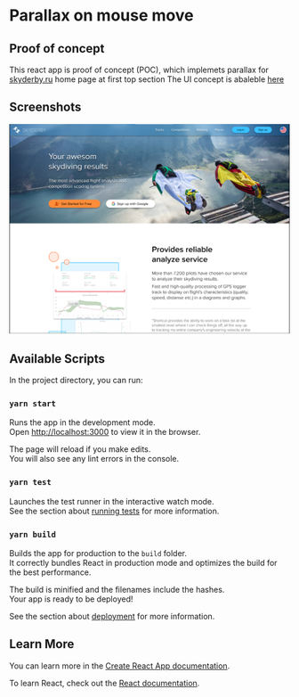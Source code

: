 # Parallax on mouse move

## Proof of concept 

This react app is proof of concept (POC), which implemets
parallax for [skyderby.ru](https://skyderby.ru) home page at first top section
The UI concept is abaleble [here](https://www.figma.com/file/jLhpyqR3KGDO6hRhVkmXyB/Skyderby?node-id=2%3A2)

## Screenshots

![screen shot](./screenshots/scr-image-1.png)
## Available Scripts

In the project directory, you can run:

### `yarn start`

Runs the app in the development mode.\
Open [http://localhost:3000](http://localhost:3000) to view it in the browser.

The page will reload if you make edits.\
You will also see any lint errors in the console.

### `yarn test`

Launches the test runner in the interactive watch mode.\
See the section about [running tests](https://facebook.github.io/create-react-app/docs/running-tests) for more information.

### `yarn build`

Builds the app for production to the `build` folder.\
It correctly bundles React in production mode and optimizes the build for the best performance.

The build is minified and the filenames include the hashes.\
Your app is ready to be deployed!

See the section about [deployment](https://facebook.github.io/create-react-app/docs/deployment) for more information.

## Learn More

You can learn more in the [Create React App documentation](https://facebook.github.io/create-react-app/docs/getting-started).

To learn React, check out the [React documentation](https://reactjs.org/).
